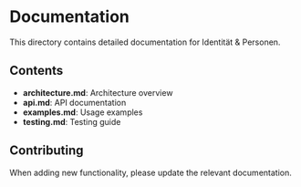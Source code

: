 # Documentation

This directory contains detailed documentation for Identität & Personen.

## Contents

- **architecture.md**: Architecture overview
- **api.md**: API documentation
- **examples.md**: Usage examples
- **testing.md**: Testing guide

## Contributing

When adding new functionality, please update the relevant documentation.
